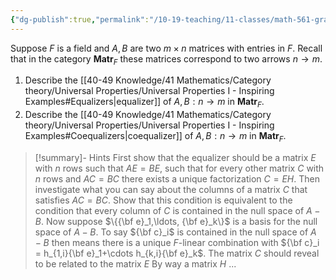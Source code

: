 ```yaml
---
{"dg-publish":true,"permalink":"/10-19-teaching/11-classes/math-561-graduate-algebra/exercises/equalizers-and-coequalizers-of-matrices/","updated":"2024-10-07T13:01:58-07:00"}
---
```


Suppose $F$ is a field and $A, B$ are two $m\times n$ matrices with entries in $F$. Recall that in the category $\textbf{Matr}_F$ these matrices correspond to two arrows $n\to m$.
1. Describe the [[40-49 Knowledge/41 Mathematics/Category theory/Universal Properties/Universal Properties I - Inspiring Examples#Equalizers\|equalizer]] of $A, B:n\to m$ in $\textbf{Matr}_F$.
2. Describe the [[40-49 Knowledge/41 Mathematics/Category theory/Universal Properties/Universal Properties I - Inspiring Examples#Coequalizers\|coequalizer]] of $A, B:n\to m$ in $\textbf{Matr}_F$.

>[!summary]- Hints
>First show that the equalizer should be a matrix $E$ with $n$ rows such that $AE=BE$, such that for every other matrix $C$ with $n$ rows and $AC=BC$ there exists a unique factorization $C=EH$. Then investigate what you can say about the columns of a matrix $C$ that satisfies $AC=BC$. Show that this condition is equivalent to the condition that every column of $C$ is contained in the null space of $A-B$. Now suppose $\{{\bf e}_1,\ldots, {\bf e}_k\}$ is a basis for the null space of $A-B$. To say ${\bf c}_i$ is contained in the null space of $A-B$ then means there is a unique $F$-linear combination with ${\bf c}_i = h_{1,i}{\bf e}_1+\cdots h_{k,i}{\bf e}_k$. The matrix $C$ should reveal to be related to the matrix $E$ By way a matrix $H$ ...
